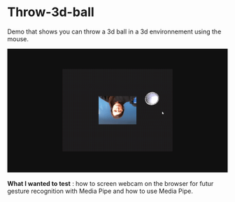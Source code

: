 # Throw-3d-ball
Demo that shows you can throw a 3d ball in a 3d environnement using the mouse.


![Throw](throw-3d-ball.gif)

**What I wanted to test** : how to screen webcam on the browser for futur gesture recognition with Media Pipe and how to use Media Pipe.